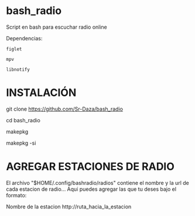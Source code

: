 # bash_radio

Script en bash para escuchar radio online

Dependencias:

    figlet

    mpv

    libnotify



# INSTALACIÓN

git clone https://github.com/Sr-Daza/bash_radio

cd bash_radio

makepkg

makepkg -si


# AGREGAR ESTACIONES DE RADIO

El archivo "$HOME/.config/bashradio/radios" contiene el nombre y la url de cada estacion de radio... Aqui puedes agregar las que tu deses bajo el  formato:

Nombre de la estacion
http://ruta_hacia_la_estacion

